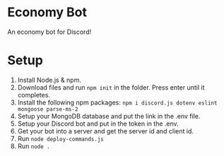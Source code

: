 # Economy Bot
An economy bot for Discord!

# Setup
1) Install Node.js & npm.
2) Download files and run `npm init` in the folder. Press enter until it completes.
3) Install the following npm packages: `npm i discord.js dotenv eslint mongoose parse-ms-2`
4) Setup your MongoDB database and put the link in the .env file.
5) Setup your Discord bot and put in the token in the .env.
6) Get your bot into a server and get the server id and client id.
7) Run `node deploy-commands.js`
8) Run `node .`

